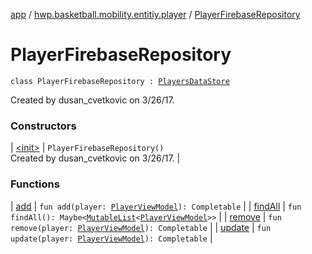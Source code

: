 [app](../../index.md) / [hwp.basketball.mobility.entitiy.player](../index.md) / [PlayerFirebaseRepository](.)

# PlayerFirebaseRepository

`class PlayerFirebaseRepository : `[`PlayersDataStore`](../-players-data-store/index.md)

Created by dusan_cvetkovic on 3/26/17.

### Constructors

| [&lt;init&gt;](-init-.md) | `PlayerFirebaseRepository()`<br>Created by dusan_cvetkovic on 3/26/17. |

### Functions

| [add](add.md) | `fun add(player: `[`PlayerViewModel`](../-player-view-model/index.md)`): Completable` |
| [findAll](find-all.md) | `fun findAll(): Maybe<`[`MutableList`](https://kotlinlang.org/api/latest/jvm/stdlib/kotlin.collections/-mutable-list/index.html)`<`[`PlayerViewModel`](../-player-view-model/index.md)`>>` |
| [remove](remove.md) | `fun remove(player: `[`PlayerViewModel`](../-player-view-model/index.md)`): Completable` |
| [update](update.md) | `fun update(player: `[`PlayerViewModel`](../-player-view-model/index.md)`): Completable` |

